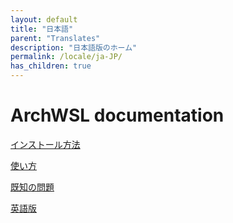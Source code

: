 ```yaml
---
layout: default
title: "日本語"
parent: "Translates"
description: "日本語版のホーム"
permalink: /locale/ja-JP/
has_children: true
---
```


# ArchWSL documentation
[インストール方法](How-to-Setup.md)

[使い方](How-to-Use.md)

[既知の問題](Known-issues.md)

[英語版](../../translates.md)
